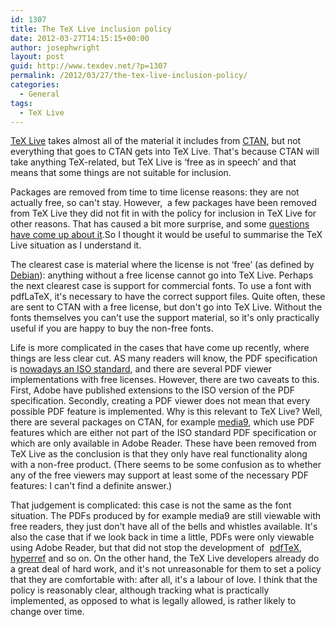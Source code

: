```yaml
---
id: 1307
title: The TeX Live inclusion policy
date: 2012-03-27T14:15:15+00:00
author: josephwright
layout: post
guid: http://www.texdev.net/?p=1307
permalink: /2012/03/27/the-tex-live-inclusion-policy/
categories:
  - General
tags:
  - TeX Live
---
```

[TeX Live](http://tug.org/texlive/) takes almost all of the material it includes from [CTAN](http://ctan.org/), but not everything that goes to CTAN gets into TeX Live. That's because CTAN will take anything TeX-related, but TeX Live is ‘free as in speech’ and that means that some things are not suitable for inclusion.

Packages are removed from time to time license reasons: they are not actually free, so can't stay. However,  a few packages have been removed from TeX Live they did not fit in with the policy for inclusion in TeX Live for other reasons. That has caused a bit more surprise, and some [questions have come up about it](http://tex.stackexchange.com/questions/49479/package-flashmovie-removed-from-tex-live/49482#49482).So I thought it would be useful to summarise the TeX Live situation as I understand it.

The clearest case is material where the license is not ‘free’ (as defined by [Debian](http://www.debian.org/)): anything without a free license cannot go into TeX Live. Perhaps the next clearest case is support for commercial fonts. To use a font with pdfLaTeX, it's necessary to have the correct support files. Quite often, these are sent to CTAN with a free license, but don't go into TeX Live. Without the fonts themselves you can't use the support material, so it's only practically useful if you are happy to buy the non-free fonts.

Life is more complicated in the cases that have come up recently, where things are less clear cut. AS many readers will know, the PDF specification is [nowadays an ISO standard](http://www.iso.org/iso/pressrelease.htm?refid=Ref1141), and there are several PDF viewer implementations with free licenses. However, there are two caveats to this. First, Adobe have published extensions to the ISO version of the PDF specification. Secondly, creating a PDF viewer does not mean that every possible PDF feature is implemented. Why is this relevant to TeX Live? Well, there are several packages on CTAN, for example [media9](http://ctan.org/pkg/media9), which use PDF features which are either not part of the ISO standard PDF specification or which are only available in Adobe Reader. These have been removed from TeX Live as the conclusion is that they only have real functionality along with a non-free product. (There seems to be some confusion as to whether any of the free viewers may support at least some of the necessary PDF features: I can't find a definite answer.)

That judgement is complicated: this case is not the same as the font situation. The PDFs produced by for example media9 are still viewable with free readers, they just don't have all of the bells and whistles available. It's also the case that if we look back in time a little, PDFs were only viewable using Adobe Reader, but that did not stop the development of  [pdfTeX](http://www.pdftex.org/), [hyperref](http://ctan.org/pkg/hyperref) and so on. On the other hand, the TeX Live developers already do a great deal of hard work, and it's not unreasonable for them to set a policy that they are comfortable with: after all, it's a labour of love. I think that the policy is reasonably clear, although tracking what is practically implemented, as opposed to what is legally allowed, is rather likely to change over time.
